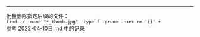 
---

批量删除指定后缀的文件：  
`find ./ -name "*_thumb.jpg" -type f -prune -exec rm '{}' + `   
参考 2022-04-10日.md 中的记录  



